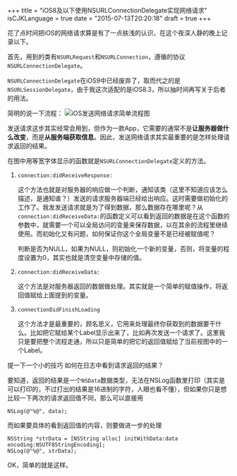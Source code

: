 +++
title  = "iOS8及以下使用NSURLConnectionDelegate实现网络请求"
isCJKLanguage = true
date = "2015-07-13T20:20:18"
draft = true
+++

花了点时间把iOS的网络请求算是有了一点肤浅的认识，在这个夜深人静的晚上记录以下。

首先，用到的类有`NSURLRequest`和`NSURLConnection`，遵循的协议`NSURLConnectionDelegate`。

`NSURLConnectionDelegate`在iOS9中已经废弃了，取而代之的是`NSURLSessionDelegate`，由于我这次适配的是iOS8.3，所以抽时间再写关于后者的用法。

简明的说一下流程：
![iOS发送网络请求简单流程图](http://7xn2pe.com1.z0.glb.clouddn.com/iOS-network.jpg)

发送请求这步其实经常会用到，但作为一款App，它需要的通常不是**让服务器做什么改变**，而是**从服务端获取信息**。因此，发送网络请求其实最重要的是怎样处理请求返回的结果。

在图中用等宽字体显示的函数就是`NSURLConnectionDelegate`定义的方法。

1. `connection:didReceiveResponse:`

    这个方法也就是对服务器的响应做一个判断，通知该类（这里不知道应该怎么描述，是通知谁？）发送的请求服务器端已经给出响应。这时需要做初始化的工作了。我发发送请求就是为了得到数据，那么数据存在哪里呢？从`connection:didReceiveData:`的函数定义可以看到返回的数据是在这个函数的参数中，就需要一个可以全局访问的变量来保存数据，以在其余的流程里继续使用。而初始化又有问题，如何保证你这个全局变量不是已经被赋值呢？
    
    判断是否为NULL，如果为NULL，则初始化一个新的变量，否则，将变量的程度设置为0，其实也就是清空变量中存储的值。
    
2. `connection:didReceiveData:`
    
    这个方法是对服务器返回的数据做处理。其实就是一个简单的赋值操作，将返回值赋给上面提到的变量。

3. `connectionDidFinishLoading`
    
    这个方法才是最重要的，顾名思义，它用来处理最终你获取到的数据要干什么。比如把它赋给某个Label显示出来了，比如再次发送一个请求了。这里我只是要把整个流程走通，所以只是简单的把它的返回值赋给了当前视图中的一个Label。
    
提一下一个小的技巧
如何在日志中看到请求返回的结果？

要知道，返回的结果是一个`NSData`数据类型，无法在NSLog函数里打印（其实是可以打印的，不过打出的结果是16进制的字符，人眼也看不懂），但如果你只是想比较一下两次的请求返回值不同，那么可以直接用

```
NSLog(@"%@", data);
```

而如果要具体的看到返回值的内容，则要做进一步的处理

```
NSString *strData = [NSString alloc] initWithData:data encoding:NSUTF8StringEncoding];
NSLog(@"%@", strData);
```

OK，简单的就是这样。


